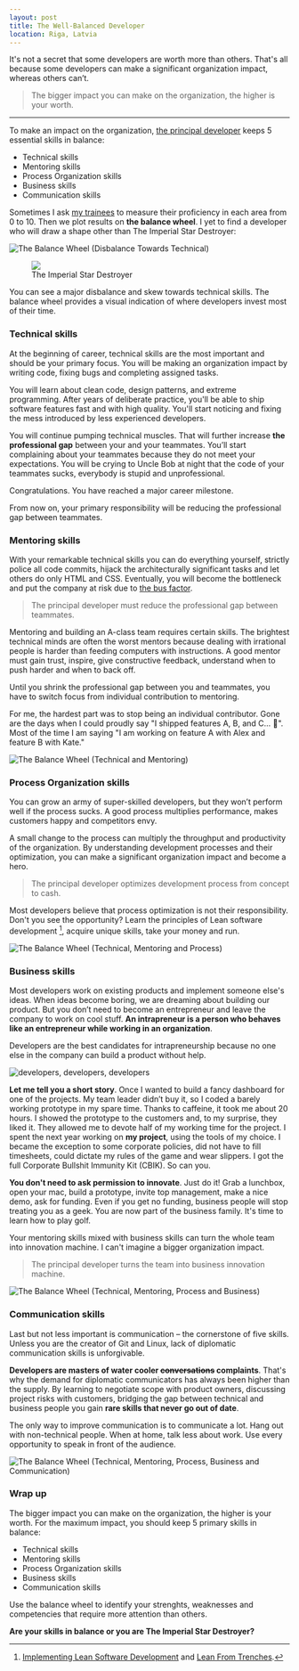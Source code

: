 ```yaml
---
layout: post
title: The Well-Balanced Developer
location: Riga, Latvia
---
```


It's not a secret that some developers are worth more than others. That's all because some developers can make a significant organization impact, whereas others can’t.

> The bigger impact you can make on the organization, the higher is your worth.

---

To make an impact on the organization, [the principal developer](2019/02/15/the-principal-developer/) keeps 5 essential skills in balance:

* Technical skills
* Mentoring skills
* Process Organization skills
* Business skills
* Communication skills

Sometimes I ask [my trainees](https://principal.dev) to measure their proficiency in each area from 0 to 10. Then we plot results on **the balance wheel**. I yet to find a developer who will draw a shape other than The Imperial Star Destroyer:

![The Balance Wheel (Disbalance Towards Technical)](/images/wheel.png)

<figure>
<img src="/images/star_destroyer.jpg">
<figcaption>The Imperial Star Destroyer</figcaption>
</figure>

You can see a major disbalance and skew towards technical skills. The balance wheel provides a visual indication of where developers invest most of their time.

### Technical skills

At the beginning of career, technical skills are the most important and should be your primary focus. You will be making an organization impact by writing code, fixing bugs and completing assigned tasks.

You will learn about clean code, design patterns, and extreme programming. After years of deliberate practice, you'll be able to ship software features fast and with high quality. You'll start noticing and fixing the mess introduced by less experienced developers.

You will continue pumping technical muscles. That will further increase **the professional gap** between your and your teammates. You’ll start complaining about your teammates because they do not meet your expectations. You will be crying to Uncle Bob at night that the code of your teammates sucks, everybody is stupid and unprofessional.

Congratulations. You have reached a major career milestone.

From now on, your primary responsibility will be reducing the professional gap between teammates.

### Mentoring skills

With your remarkable technical skills you can do everything yourself, strictly police all code commits, hijack the architecturally significant tasks and let others do only HTML and CSS. Eventually, you will become the bottleneck and put the company at risk due to [the bus factor](https://en.wikipedia.org/wiki/Bus_factor).

> The principal developer must reduce the professional gap between teammates.

Mentoring and building an A-class team requires certain skills. The brightest technical minds are often the worst mentors because dealing with irrational people is harder than feeding computers with instructions. A good mentor must gain trust, inspire, give constructive feedback, understand when to push harder and when to back off.

Until you shrink the professional gap between you and teammates, you have to switch focus from individual contribution to mentoring.

For me, the hardest part was to stop being an individual contributor. Gone are the days when I could proudly say "I shipped features A, B, and C... 💪". Most of the time I am saying "I am working on feature A with Alex and feature B with Kate."

![The Balance Wheel (Technical and Mentoring)](/images/wheelMentoring.png)

### Process Organization skills

You can grow an army of super-skilled developers, but they won’t perform well if the process sucks. A good process multiplies performance, makes customers happy and competitors envy.

A small change to the process can multiply the throughput and productivity of the organization. By understanding development processes and their optimization, you can make a significant organization impact and become a hero.

> The principal developer optimizes development process from concept to cash.

Most developers believe that process optimization is not their responsibility. Don't you see the opportunity? Learn the principles of Lean software development [^leanBooks], acquire unique skills, take your money and run.

![The Balance Wheel (Technical, Mentoring and Process)](/images/wheelProcess.png)

### Business skills

Most developers work on existing products and implement someone else's ideas. When ideas become boring, we are dreaming about building our product. But you don’t need to become an entrepreneur and leave the company to work on cool stuff. **An intrapreneur is a person who behaves like an entrepreneur while working in an organization**.

Developers are the best candidates for intrapreneurship because no one else in the company can build a product without help.

![developers, developers, developers](/images/developers_developers.jpg)

**Let me tell you a short story**. Once I wanted to build a fancy dashboard for one of the projects. My team leader didn’t buy it, so I coded a barely working prototype in my spare time. Thanks to caffeine, it took me about 20 hours. I showed the prototype to the customers and, to my surprise, they liked it. They allowed me to devote half of my working time for the project. I spent the next year working on **my project**, using the tools of my choice. I became the exception to some corporate policies, did not have to fill timesheets, could dictate my rules of the game and wear slippers. I got the full Corporate Bullshit Immunity Kit (CBIK). So can you.

**You don't need to ask permission to innovate**. Just do it! Grab a lunchbox, open your mac, build a prototype, invite top management, make a nice demo, ask for funding. Even if you get no funding, business people will stop treating you as a geek. You are now part of the business family. It's time to learn how to play golf.

Your mentoring skills mixed with business skills can turn the whole team into innovation machine. I can't imagine a bigger organization impact.

> The principal developer turns the team into business innovation machine.

![The Balance Wheel (Technical, Mentoring, Process and Business)](/images/wheelBusiness.png)

### Communication skills

Last but not less important is communication – the cornerstone of five skills. Unless you are the creator of Git and Linux, lack of diplomatic communication skills is unforgivable.

**Developers are masters of water cooler ~~conversations~~ complaints**. That's why the demand for diplomatic communicators has always been higher than the supply. By learning to negotiate scope with product owners, discussing project risks with customers, bridging the gap between technical and business people you gain **rare skills that never go out of date**.

The only way to improve communication is to communicate a lot. Hang out with non-technical people. When at home, talk less about work. Use every opportunity to speak in front of the audience.

![The Balance Wheel (Technical, Mentoring, Process, Business and Communication)](/images/wheelCommunication.png)

### Wrap up

The bigger impact you can make on the organization, the higher is your worth. For the maximum impact, you should keep 5 primary skills in balance:

* Technical skills
* Mentoring skills
* Process Organization skills
* Business skills
* Communication skills

Use the balance wheel to identify your strenghts, weaknesses and competencies that require more attention than others.

**Are your skills in balance or you are The Imperial Star Destroyer?**

[^leanBooks]: [Implementing Lean Software Development](https://mustread.tech/books/isbn/9780321437389) and [Lean From Trenches](https://mustread.tech/books/isbn/9781934356852).